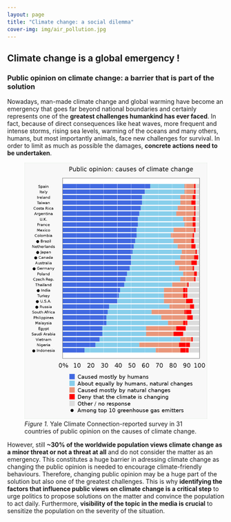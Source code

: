 ```yaml
---
layout: page
title: "Climate change: a social dilemma"
cover-img: img/air_pollution.jpg
---
```

## Climate change is a global emergency !
### Public opinion on climate change: a barrier that is part of the solution

<div class="withSidenote" markdown="0.5">
    
Nowadays, man-made climate change and global warming have become an emergency that goes far beyond national boundaries and certainly represents one of the **greatest challenges humankind has ever faced**. In fact, because of direct consequences like heat waves, more frequent and intense storms, rising sea levels, warming of the oceans and many others, humans, but most importantly animals, face new challenges for survival. In order to limit as much as possible the damages, **concrete actions need to be undertaken**.<br />
    
<figure class="sidenote">
    <img src="img/Public_opinions.svg.png">
    <figcaption><em>Figure 1.</em> Yale Climate Connection-reported survey in 31 countries of public opinion on the causes of climate change.</figcaption>
</figure>
</div>

However, still **~30% of the worldwide population views climate change as a minor threat or not a threat at all** and do not consider the matter as an emergency. This constitutes a huge barrier in adressing climate change as changing the public opinion is needed to encourage climate-friendly behaviours. Therefore, changing public opinion may be a huge part of the solution but also one of the greatest challenges. This is why **identifying the factors that influence public views on climate change is a critical step** to urge politics to propose solutions on the matter and convince the population to act daily. Furthermore, **visibility of the topic in the media is crucial** to sensitize the population on the severity of the situation. 
